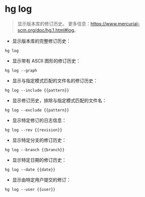 # hg log

> 显示版本库的修订历史。
> 更多信息：<https://www.mercurial-scm.org/doc/hg.1.html#log>。

- 显示版本库的完整修订历史：

`hg log`

- 显示带有 ASCII 图形的修订历史：

`hg log --graph`

- 显示与指定模式匹配的文件名的修订历史：

`hg log --include {{pattern}}`

- 显示修订历史，排除与指定模式匹配的文件名：

`hg log --exclude {{pattern}}`

- 显示特定修订的日志信息：

`hg log --rev {{revision}}`

- 显示特定分支的修订历史：

`hg log --branch {{branch}}`

- 显示特定日期的修订历史：

`hg log --date {{date}}`

- 显示由特定用户提交的修订：

`hg log --user {{user}}`